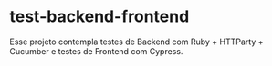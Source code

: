 # test-backend-frontend
Esse projeto contempla testes de Backend com Ruby + HTTParty + Cucumber e testes de Frontend com Cypress.
